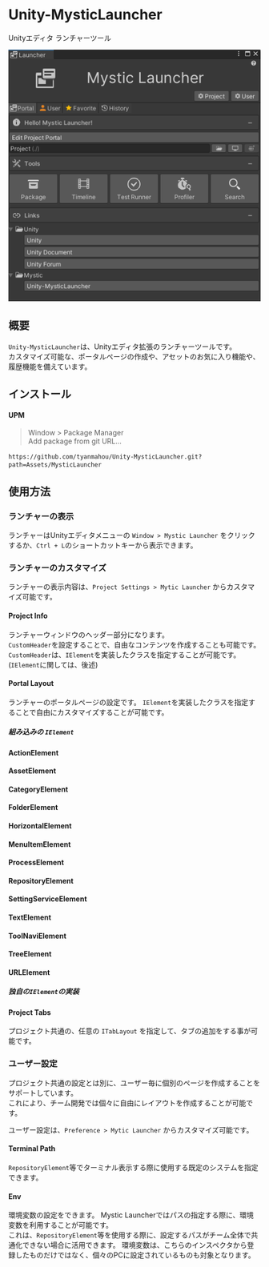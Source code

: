 ﻿# Unity-MysticLauncher
Unityエディタ ランチャーツール

![portal](https://raw.githubusercontent.com/tyanmahou/Unity-MysticLauncher/main/Docs/0.png)

## 概要
`Unity-MysticLauncher`は、Unityエディタ拡張のランチャーツールです。  
カスタマイズ可能な、ポータルページの作成や、アセットのお気に入り機能や、履歴機能を備えています。

## インストール

#### UPM

> Window > Package Manager  
> Add package from git URL...

```
https://github.com/tyanmahou/Unity-MysticLauncher.git?path=Assets/MysticLauncher
```

## 使用方法
### ランチャーの表示
ランチャーはUnityエディタメニューの `Window > Mystic Launcher` をクリックするか、`Ctrl + L`のショートカットキーから表示できます。


### ランチャーのカスタマイズ
ランチャーの表示内容は、`Project Settings > Mytic Launcher` からカスタマイズ可能です。  

#### Project Info
ランチャーウィンドウのヘッダー部分になります。  
`CustomHeader`を設定することで、自由なコンテンツを作成することも可能です。  
`CustomHeader`は、`IElement`を実装したクラスを指定することが可能です。  
(`IElement`に関しては、後述)

#### Portal Layout
ランチャーのポータルページの設定です。
`IElement`を実装したクラスを指定することで自由にカスタマイズすることが可能です。

##### 組み込みの `IElement` 

#### ActionElement
#### AssetElement
#### CategoryElement
#### FolderElement
#### HorizontalElement
#### MenuItemElement
#### ProcessElement
#### RepositoryElement
#### SettingServiceElement
#### TextElement
#### ToolNaviElement
#### TreeElement
#### URLElement

##### 独自の`IElement`の実装

#### Project Tabs
プロジェクト共通の、任意の `ITabLayout` を指定して、タブの追加をする事が可能です。

### ユーザー設定
プロジェクト共通の設定とは別に、ユーザー毎に個別のページを作成することをサポートしています。  
これにより、チーム開発では個々に自由にレイアウトを作成することが可能です。

ユーザー設定は、`Preference > Mytic Launcher` からカスタマイズ可能です。 

#### Terminal Path
`RepositoryElement`等でターミナル表示する際に使用する既定のシステムを指定できます。

#### Env
環境変数の設定をできます。
Mystic Launcherではパスの指定する際に、環境変数を利用することが可能です。  
これは、`RepositoryElement`等を使用する際に、設定するパスがチーム全体で共通化できない場合に活用できます。
環境変数は、こちらのインスペクタから登録したものだけではなく、個々のPCに設定されているものも対象となります。
